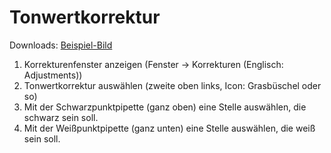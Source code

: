 # Tonwertkorrektur

Downloads: [Beispiel-Bild](/Photoshop/QuickTips/Tonwertkorrektur/ps-tips-twkorrektur-beispiel.jpg)

1. Korrekturenfenster anzeigen (Fenster -> Korrekturen (Englisch: Adjustments))
2. Tonwertkorrektur auswählen (zweite oben links, Icon: Grasbüschel oder so)
3. Mit der Schwarzpunktpipette (ganz oben) eine Stelle auswählen, die schwarz sein soll.
4. Mit der Weißpunktpipette (ganz unten) eine Stelle auswählen, die weiß sein soll.
